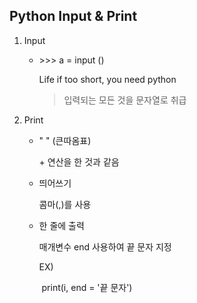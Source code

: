 ## Python Input & Print

1. Input

   + \>>> a = input ()

     Life if too short, you need python

     > 입력되는 모든 것을 문자열로 취급

2. Print

   + " " (큰따옴표)

     \+ 연산을 한 것과 같음

   + 띄어쓰기

     콤마(,)를 사용

   + 한 줄에 출력

     매개변수 end 사용하여 끝 문자 지정

     EX)

     ​	print(i, end = '끝 문자')

     ​	